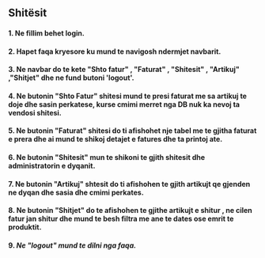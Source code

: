 ## **Shitësit**
#### 1. **Ne fillim behet login.**
#### 2. **Hapet faqa kryesore ku mund te navigosh ndermjet navbarit.**
#### 3. **Ne navbar do te kete "Shto fatur" , "Faturat" , "Shitesit" , "Artikuj" ,"Shitjet" dhe ne fund butoni 'logout'.**
#### 4. **Ne butonin "Shto Fatur" shitesi mund te presi faturat me sa artikuj te doje dhe sasin perkatese, kurse cmimi merret nga DB nuk ka nevoj ta vendosi shitesi.**
#### 5. **Ne butonin "Faturat" shitesi do ti afishohet nje tabel me te gjitha faturat e prera dhe ai mund te shikoj detajet e fatures dhe ta printoj ate.**
#### 6. **Ne butonin "Shitesit" mun te shikoni te gjith shitesit dhe administratorin e dyqanit.**
#### 7. **Ne butonin "Artikuj" shtesit do ti afishohen te gjith artikujt qe gjenden ne dyqan dhe sasia dhe cmimi perkates.**
#### 8. **Ne butonin "Shitjet" do te afishohen te gjithe artikujt e shitur , ne cilen fatur jan shitur dhe mund te besh filtra me ane te dates ose emrit te produktit.**
#### 9. ***Ne "logout" mund te dilni nga faqa.***
